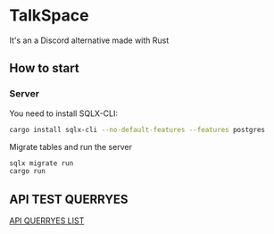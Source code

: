 # TalkSpace
It's an a Discord alternative made with Rust

## How to start

### Server
You need to install SQLX-CLI:
```bash
cargo install sqlx-cli --no-default-features --features postgres
```
Migrate tables and run the server
```bash
sqlx migrate run
cargo run
```

## API TEST QUERRYES
[API QUERRYES LIST](./test_querryes.md)